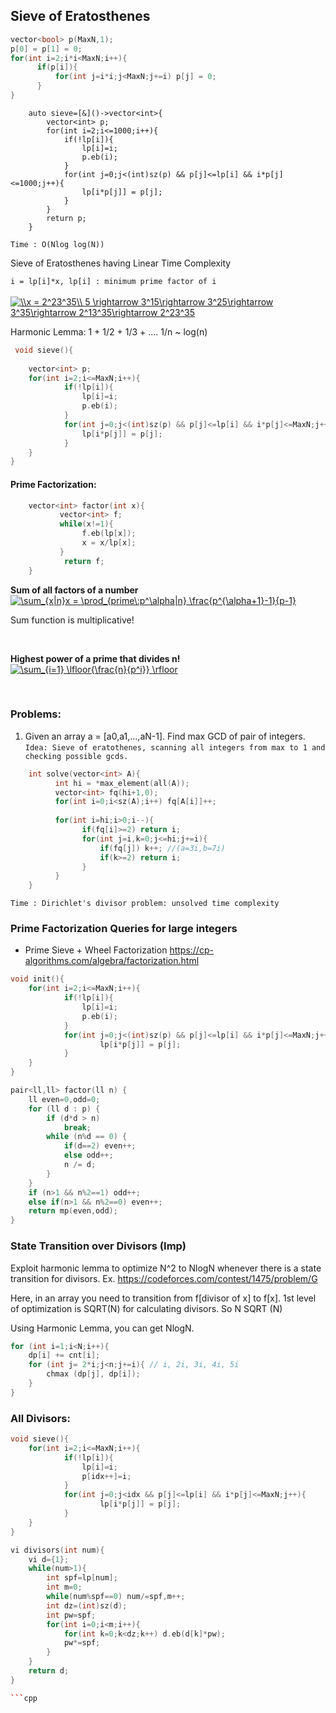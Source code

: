 ## Sieve of Eratosthenes

```cpp
vector<bool> p(MaxN,1);
p[0] = p[1] = 0;
for(int i=2;i*i<MaxN;i++){
      if(p[i]){
          for(int j=i*i;j<MaxN;j+=i) p[j] = 0;
      }
}
```

```
	auto sieve=[&]()->vector<int>{
		vector<int> p;
		for(int i=2;i<=1000;i++){
      		if(!lp[i]){ 
        		lp[i]=i; 
        		p.eb(i); 
      		}
      		for(int j=0;j<(int)sz(p) && p[j]<=lp[i] && i*p[j]<=1000;j++){
        		lp[i*p[j]] = p[j];      
      		}
		}
		return p;
	}
```
`Time : O(Nlog log(N))`

Sieve of Eratosthenes having Linear Time Complexity </br>

`i = lp[i]*x, lp[i] : minimum prime factor of i`
</br></br>
<a href="https://www.codecogs.com/eqnedit.php?latex=\\x&space;=&space;2^23^35\\&space;5&space;\rightarrow&space;3^15\rightarrow&space;3^25\rightarrow&space;3^35\rightarrow&space;2^13^35\rightarrow&space;2^23^35" target="_blank"><img src="https://latex.codecogs.com/gif.latex?\\x&space;=&space;2^23^35\\&space;5&space;\rightarrow&space;3^15\rightarrow&space;3^25\rightarrow&space;3^35\rightarrow&space;2^13^35\rightarrow&space;2^23^35" title="\\x = 2^23^35\\ 5 \rightarrow 3^15\rightarrow 3^25\rightarrow 3^35\rightarrow 2^13^35\rightarrow 2^23^35" /></a>

Harmonic Lemma: 1 + 1/2 + 1/3  + .... 1/n ~ log(n)

```cpp
 void sieve(){
	
	vector<int> p;
	for(int i=2;i<=MaxN;i++){
      		if(!lp[i]){ 
        		lp[i]=i; 
        		p.eb(i); 
      		}
      		for(int j=0;j<(int)sz(p) && p[j]<=lp[i] && i*p[j]<=MaxN;j++){
        		lp[i*p[j]] = p[j];      
      		}
	}
}

```

#### Prime Factorization: 

```cpp
    vector<int> factor(int x){
           vector<int> f;
           while(x!=1){
                f.eb(lp[x]);
                x = x/lp[x];
           }
            return f;
    }
```

**Sum of all factors of a number** </br>
<a href="https://www.codecogs.com/eqnedit.php?latex=\sum_{x|n}x&space;=&space;\prod_{prime\:p^\alpha|n}&space;\frac{p^{\alpha&plus;1}-1}{p-1}" target="_blank"><img src="https://latex.codecogs.com/gif.latex?\sum_{x|n}x&space;=&space;\prod_{prime\:p^\alpha|n}&space;\frac{p^{\alpha&plus;1}-1}{p-1}" title="\sum_{x|n}x = \prod_{prime\:p^\alpha|n} \frac{p^{\alpha+1}-1}{p-1}" /></a>

Sum function is multiplicative!

</br>

**Highest power of a prime that divides n!** </br>
<a href="https://www.codecogs.com/eqnedit.php?latex=\sum_{i=1}&space;\lfloor{\frac{n}{p^i}}&space;\rfloor" target="_blank"><img src="https://latex.codecogs.com/gif.latex?\sum_{i=1}&space;\lfloor{\frac{n}{p^i}}&space;\rfloor" title="\sum_{i=1} \lfloor{\frac{n}{p^i}} \rfloor" /></a>

</br>

### Problems:

1. Given an array a = [a0,a1,...,aN-1]. Find  max GCD of pair of integers.</br>
`Idea: Sieve of eratothenes, scanning all integers from max to 1 and checking possible gcds.`

```cpp
    int solve(vector<int> A){
          int hi = *max_element(all(A));
          vector<int> fq(hi+1,0); 
          for(int i=0;i<sz(A);i++) fq[A[i]]++; 
          
          for(int i=hi;i>0;i--){
                if(fq[i]>=2) return i;
                for(int j=i,k=0;j<=hi;j+=i){
                    if(fq[j]) k++; //(a=3i,b=7i)
                    if(k>=2) return i;
                }
          }
    }
```
`Time : Dirichlet's divisor problem: unsolved time complexity`


### Prime Factorization Queries for large integers

* Prime Sieve + Wheel Factorization https://cp-algorithms.com/algebra/factorization.html

```cpp
void init(){
	for(int i=2;i<=MaxN;i++){
      		if(!lp[i]){ 
        		lp[i]=i; 
       			p.eb(i); 
      		}
      		for(int j=0;j<(int)sz(p) && p[j]<=lp[i] && i*p[j]<=MaxN;j++){
        	      	lp[i*p[j]] = p[j];      
      		}
	}
}

pair<ll,ll> factor(ll n) {
    ll even=0,odd=0;
    for (ll d : p) {
        if (d*d > n)
            break;
        while (n%d == 0) {
            if(d==2) even++;
            else odd++;
            n /= d;
        }
    }
    if (n>1 && n%2==1) odd++;
    else if(n>1 && n%2==0) even++;
    return mp(even,odd);
}
```

### State Transition over Divisors (Imp)

Exploit harmonic lemma to optimize N^2 to NlogN whenever there is a state transition for divisors. Ex. https://codeforces.com/contest/1475/problem/G 

Here, in an array you need to transition from f[divisor of x] to f[x]. 
1st level of optimization is SQRT(N) for calculating divisors. So N SQRT (N) 

Using Harmonic Lemma, you can get NlogN. 

```cpp
for (int i=1;i<N;i++){
	dp[i] += cnt[i];
 	for (int j= 2*i;j<n;j+=i){ // i, 2i, 3i, 4i, 5i 
		chmax (dp[j], dp[i]);
	}
}
```

### All Divisors:
```cpp
void sieve(){
	for(int i=2;i<=MaxN;i++){
      		if(!lp[i]){ 
        		lp[i]=i; 
       			p[idx++]=i; 
      		}
      		for(int j=0;j<idx && p[j]<=lp[i] && i*p[j]<=MaxN;j++){
        	      	lp[i*p[j]] = p[j];      
      		}
	}
}

vi divisors(int num){
	vi d={1};
	while(num>1){
		int spf=lp[num];
		int m=0;
		while(num%spf==0) num/=spf,m++;
		int dz=(int)sz(d);
		int pw=spf;
		for(int i=0;i<m;i++){
			for(int k=0;k<dz;k++) d.eb(d[k]*pw);
			pw*=spf;
		}
	}
	return d;
}

```cpp


